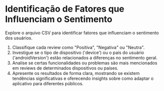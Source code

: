 # Identificação de Fatores que Influenciam o Sentimento

Explore o arquivo CSV para identificar fatores que influenciam o sentimento dos usuários.

1. Classifique cada review como "Positiva", "Negativa" ou "Neutra".
2. Investigue se o tipo de dispositivo ('device') ou o país do usuário ('androidVersion') estão relacionados a diferenças no sentimento geral.
3. Analise se certas funcionalidades ou problemas são mais mencionados em reviews de determinados dispositivos ou países.
4. Apresente os resultados de forma clara, mostrando se existem tendências significativas e oferecendo insights sobre como adaptar o aplicativo para diferentes públicos. 